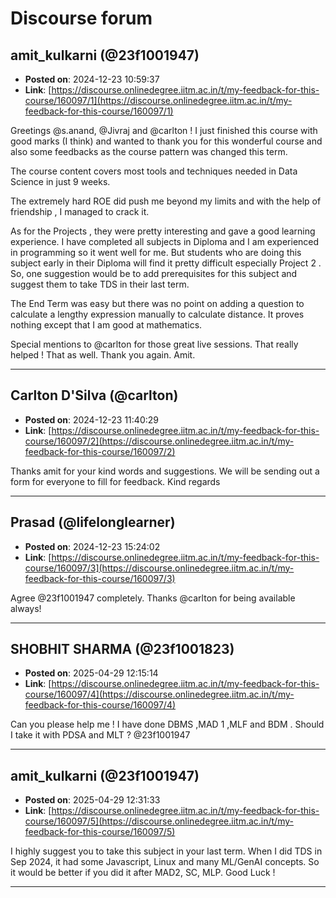 # Discourse forum

## amit_kulkarni (@23f1001947)
- **Posted on**: 2024-12-23 10:59:37
- **Link**: [https://discourse.onlinedegree.iitm.ac.in/t/my-feedback-for-this-course/160097/1](https://discourse.onlinedegree.iitm.ac.in/t/my-feedback-for-this-course/160097/1)

Greetings @s.anand, @Jivraj and @carlton !
I just finished this course with good marks (I think) and wanted to thank you for this wonderful course and also some feedbacks as the course pattern was changed this term.


The course content covers most tools and techniques needed in Data Science in just 9 weeks.


The extremely hard ROE did push me beyond my limits and with the help of friendship , I managed to crack it.


As for the Projects , they were pretty interesting and gave a good learning experience. I have completed all subjects in Diploma and I am experienced in programming so it went well for me.  But students who are doing this subject early in their Diploma will find it pretty difficult especially Project 2 . So, one suggestion would be to add prerequisites for this subject and suggest them to take TDS in their last term.


The End Term was easy but there was no point on adding a question to calculate a lengthy expression manually to calculate distance. It proves nothing except that I am good at mathematics.


Special mentions to @carlton for those great live sessions. That really helped !
That as well. Thank you again.
Amit.

---

## Carlton D'Silva (@carlton)
- **Posted on**: 2024-12-23 11:40:29
- **Link**: [https://discourse.onlinedegree.iitm.ac.in/t/my-feedback-for-this-course/160097/2](https://discourse.onlinedegree.iitm.ac.in/t/my-feedback-for-this-course/160097/2)

Thanks amit for your kind words and suggestions. We will be sending out a form for everyone to fill for feedback.
Kind regards

---

## Prasad (@lifelonglearner)
- **Posted on**: 2024-12-23 15:24:02
- **Link**: [https://discourse.onlinedegree.iitm.ac.in/t/my-feedback-for-this-course/160097/3](https://discourse.onlinedegree.iitm.ac.in/t/my-feedback-for-this-course/160097/3)

Agree @23f1001947 completely. Thanks @carlton for being available always!

---

## SHOBHIT SHARMA (@23f1001823)
- **Posted on**: 2025-04-29 12:15:14
- **Link**: [https://discourse.onlinedegree.iitm.ac.in/t/my-feedback-for-this-course/160097/4](https://discourse.onlinedegree.iitm.ac.in/t/my-feedback-for-this-course/160097/4)

Can you please help me !
I have done DBMS ,MAD 1 ,MLF and BDM . Should I take it with PDSA and MLT ?
@23f1001947

---

## amit_kulkarni (@23f1001947)
- **Posted on**: 2025-04-29 12:31:33
- **Link**: [https://discourse.onlinedegree.iitm.ac.in/t/my-feedback-for-this-course/160097/5](https://discourse.onlinedegree.iitm.ac.in/t/my-feedback-for-this-course/160097/5)

I highly suggest you to take this subject in your last term. When I did TDS in Sep 2024, it had some Javascript, Linux and many ML/GenAI concepts. So it would be better if you did it after MAD2, SC, MLP. Good Luck !

---
